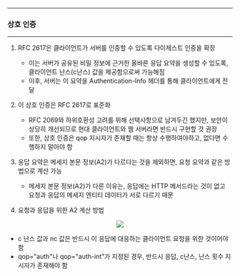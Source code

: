 -----
### 상호 인증
-----
1. RFC 2617은 클라이언트가 서버를 인증할 수 있도록 다이제스트 인증을 확장
   - 이는 서버가 공유된 비밀 정보에 근거한 올바른 응답 요약을 생성할 수 있도록, 클라이언트 난스(c난스) 값을 제공함으로써 가능해짐
   - 이후, 서버는 이 요약을 Authentication-Info 헤더를 통해 클라이언트에게 전달

2. 이 상호 인증은 RFC 2617로 표준화
   - RFC 2069와 하위호환성 고려를 위해 선택사항으로 남겨두긴 했지만, 보안이 상당히 개선되므로 현대 클라이언트와 웹 서버라면 반드시 구현할 것 권장
   - 또한, 상호 인증은 qop 지시자가 존재할 때는 항상 수행하여야하고, 없다면 수행하지 말아야 함

3. 응답 요약은 메세지 본문 정보(A2)가 다르다는 것을 제외하면, 요청 요약과 같은 방법으로 계산 가능
   - 메세지 본문 정보(A2)가 다른 이유는, 응답에는 HTTP 메서드라는 것이 없고 요청과 응답의 메세지 엔티티 데이터가 서로 다르기 때문

4. 요청과 응답을 위한 A2 계산 방법
<div align="center">
<img src="https://github.com/user-attachments/assets/48db834f-b088-4359-8069-08f77550e64b">
</div>

  - c 난스 값과 nc 값은 반드시 이 응답에 대응하는 클라이언트 요청을 위한 것이어야 함
  - qop="auth"나 qop="auth-int"가 지정된 경우, 반드시 응답, c난스, 난스 횟수 지시자가 존재해야 함
